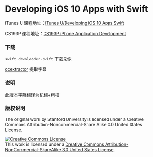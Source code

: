 # Developing iOS 10 Apps with Swift

iTunes U 课程地址：[iTunes U/Developing iOS 10 Apps Swift](https://itunes.apple.com/us/course/developing-ios-10-apps-with-swift/id1198467120)

CS193P 课程地址：[CS193P iPhone Application Development](http://web.stanford.edu/class/cs193p/cgi-bin/drupal/)

###  下载
```swift downloader.swift``` 下载录像

[ccextractor](https://www.ccextractor.org/) 提取字幕

###  说明
此版本字幕翻译为机翻+粗校

### 版权说明

The original work by Stanford University is licensed under a Creative Commons Attribution-Noncommercial-Share Alike 3.0 United States License.

<a rel="license" href="http://creativecommons.org/licenses/by-nc-sa/3.0/us/"><img alt="Creative Commons License" style="border-width:0" src="https://i.creativecommons.org/l/by-nc-sa/3.0/us/88x31.png" /></a><br />This work is licensed under a <a rel="license" href="http://creativecommons.org/licenses/by-nc-sa/3.0/us/">Creative Commons Attribution-NonCommercial-ShareAlike 3.0 United States License</a>.

